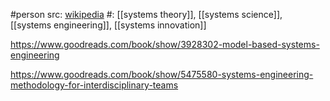 #person 
src: [wikipedia](https://en.wikipedia.org/wiki/A._Wayne_Wymore) 
#: [[systems theory]], [[systems science]], [[systems engineering]], [[systems innovation]] 

https://www.goodreads.com/book/show/3928302-model-based-systems-engineering

https://www.goodreads.com/book/show/5475580-systems-engineering-methodology-for-interdisciplinary-teams

